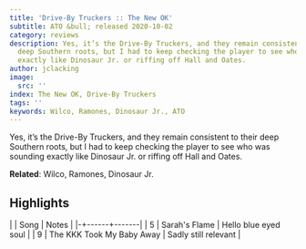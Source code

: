 ```yaml
---
title: 'Drive-By Truckers :: The New OK'
subtitle: ATO &bull; released 2020-10-02
category: reviews
description: Yes, it’s the Drive-By Truckers, and they remain consistent to their
  deep Southern roots, but I had to keep checking the player to see who was sounding
  exactly like Dinosaur Jr. or riffing off Hall and Oates.
author: jclacking
image:
  src: ''
index: The New OK, Drive-By Truckers
tags: ''
keywords: Wilco, Ramones, Dinosaur Jr., ATO
---
```

Yes, it’s the Drive-By Truckers, and they remain consistent to their deep Southern roots, but I had to keep checking the player to see who was sounding exactly like Dinosaur Jr. or riffing off Hall and Oates.<!--more-->

**Related**: Wilco, Ramones, Dinosaur Jr.

## Highlights

| | Song | Notes |
|-+------+-------|
| 5 | Sarah's Flame | Hello blue eyed soul |
| 9 | The KKK Took My Baby Away | Sadly still relevant |

